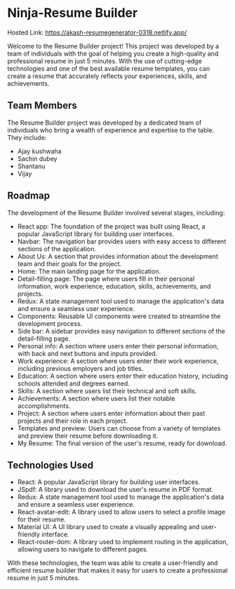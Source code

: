 <html>
  <body>
    <h1>Ninja-Resume Builder</h1>
    <p>Hosted Link: <a href="https://akash-resumegenerator-0318.netlify.app/" target="_blank">https://akash-resumegenerator-0318.netlify.app/</a></p>
    <p>Welcome to the Resume Builder project! This project was developed by a team of individuals with the goal of helping you create a high-quality and professional resume in just 5 minutes. With the use of cutting-edge technologies and one of the best available resume templates, you can create a resume that accurately reflects your experiences, skills, and achievements.</p>
    <h2>Team Members</h2>
    <p>The Resume Builder project was developed by a dedicated team of individuals who bring a wealth of experience and expertise to the table. They include:</p>
    <ul>
      <li>Ajay kushwaha</li>
      <li>Sachin dubey</li>
      <li>Shantanu</li>
      <li>Vijay</li>
    </ul>
    <h2>Roadmap</h2>
    <p>The development of the Resume Builder involved several stages, including:</p>
    <ul>
      <li>React app: The foundation of the project was built using React, a popular JavaScript library for building user interfaces.</li>
      <li>Navbar: The navigation bar provides users with easy access to different sections of the application.</li>
      <li>About Us: A section that provides information about the development team and their goals for the project.</li>
      <li>Home: The main landing page for the application.</li>
      <li>Detail-filling page: The page where users fill in their personal information, work experience, education, skills, achievements, and projects.</li>
      <li>Redux: A state management tool used to manage the application's data and ensure a seamless user experience.</li>
      <li>Components: Reusable UI components were created to streamline the development process.</li>
      <li>Side bar: A sidebar provides easy navigation to different sections of the detail-filling page.</li>
      <li>Personal info: A section where users enter their personal information, with back and next buttons and inputs provided.</li>
      <li>Work experience: A section where users enter their work experience, including previous employers and job titles.</li>
      <li>Education: A section where users enter their education history, including schools attended and degrees earned.</li>
      <li>Skills: A section where users list their technical and soft skills.</li>
      <li>Achievements: A section where users list their notable accomplishments.</li>
      <li>Project: A section where users enter information about their past projects and their role in each project.</li>
      <li>Templates and preview: Users can choose from a variety of templates and preview their resume before downloading it.</li>
      <li>My Resume: The final version of the user's resume, ready for download.</li>
    </ul>
    <h2>Technologies Used</h2>
    <ul>
      <li>React: A popular JavaScript library for building user interfaces.</li>
      <li>JSpdf: A library used to download the user's resume in PDF format.</li>
      <li>Redux: A state management tool used to manage the application's data and ensure a seamless user experience.</li>
      <li>React-avatar-edit: A library used to allow users to select a profile image for their resume.</li>
      <li>Material UI: A UI library used to create a visually appealing and user-friendly interface.</li>
      <li>React-router-dom: A library used to implement routing in the application, allowing users to navigate to different pages.</li>
    </ul>
      <p>With these technologies, the team was able to create a user-friendly and efficient resume builder that makes it easy for users to create a professional resume in just 5 minutes.</p>
 <body>
<html>
